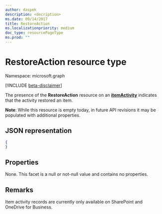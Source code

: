 ```yaml
---
author: daspek
description: <decription>
ms.date: 09/14/2017
title: RestoreAction
ms.localizationpriority: medium
doc_type: resourcePageType
ms.prod: ""
---
```

# RestoreAction resource type

Namespace: microsoft.graph

[!INCLUDE [beta-disclaimer](../../includes/beta-disclaimer.md)]

The presence of the **RestoreAction** resource on an [**itemActivity**][activity] indicates that the activity restored an item.

**Note**: While this resource is empty today, in future API revisions it may be populated with additional properties.

[activity]: itemactivity.md

## JSON representation

<!-- {
  "blockType": "resource",
  "optionalProperties": [ ],
  "@type": "microsoft.graph.restoreAction"
}-->

```json
{
}
```

## Properties

None. This facet is a null or not-null value and contains no properties.

## Remarks

Item activity records are currently only available on SharePoint and OneDrive for Business.

<!--
{
  "type": "#page.annotation",
  "description": "The RestoreAction object provides information about an activity that restored an item.",
  "keywords": "activities,activity,action,restore,undelete",
  "section": "documentation",
  "tocPath": "Resources/RestoreAction",
  "suppressions": []
}
-->



